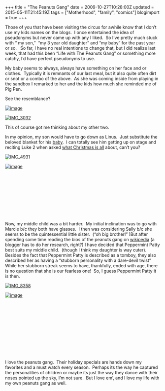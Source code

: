 +++
title = "The Peanuts Gang"
date = 2009-10-27T10:28:00Z
updated = 2015-05-11T21:45:19Z
tags = ["Motherhood", "family", "comics"]
blogimport = true 
+++

Those of you that have been visiting the circus for awhile know that I don’t use my kids names on the blogs.&#160; I once entertained the idea of pseudonyms but never came up with any I liked.&#160; So I’ve pretty much stuck with “ my son,”&#160; “my 3 year old daughter” and “my baby” for the past year or so.&#160;&#160; So far, I have no real intentions to change that, but I did realize last week, that had this been “Life with The Peanuts Gang” or something more catchy, I’d have perfect pseudonyms to use.&#160; 

My baby seems to always, always have something on her face and or clothes.&#160; Typically it is remnants of our last meal, but it also quite often dirt or snot or a combo of the above.&#160; As she was coming inside from playing in the sandbox I remarked to her and the kids how much she reminded me of Pig Pen.&#160; 

See the resemblance?

[![image](http://t1.gstatic.com/images?q=tbn:7BfR6q5bE5GBNM:http://www.weirdspace.dk/CharlesSchulz/Graphics/Pig-Pen.gif)](http://images.google.com/imgres?imgurl=http://www.weirdspace.dk/CharlesSchulz/Graphics/Pig-Pen.gif&amp;imgrefurl=http://www.weirdspace.dk/CharlesSchulz/Pig-Pen.htm&amp;usg=__UF4a4cqWMTYaOgRTtbUt87YVxW4=&amp;h=255&amp;w=300&amp;sz=24&amp;hl=en&amp;start=2&amp;um=1&amp;tbnid=7BfR6q5bE5GBNM:&amp;tbnh=99&amp;tbnw=116&amp;prev=/images%3Fq%3Dpig%2Bpen%2Bcharacter%26hl%3Den%26client%3Dfirefox-a%26rls%3Dorg.mozilla:en-US:official%26um%3D1)

[![IMG_3032](https://latc.s3.amazonaws.com/wp-content/uploads/2009/10/IMG_3032.jpg "IMG_3032")](https://latc.s3.amazonaws.com/wp-content/uploads/2009/10/IMG_3032.jpg) 

This of course got me thinking about my other two. 

In my opinion, my son would have to go down as Linus.&#160; Just substitute the beloved blanket for his [baby](http://lifeatthecircus.com/2009/03/16/baby-im-yours/).&#160; I can totally see him getting up on stage and reciting Luke 2 when asked [what Christmas is all](http://lifeatthecircus.com/2008/12/20/thats-what-its-all-about/http://lifeatthecircus.com/2008/12/20/thats-what-its-all-about/) about, can’t you?

[![IMG_4931](https://latc.s3.amazonaws.com/wp-content/uploads/2009/03/img-4931-thumb.jpg "IMG_4931")](https://latc.s3.amazonaws.com/wp-content/uploads/2009/03/img-4931.jpg)

[![image](http://t3.gstatic.com/images?q=tbn:OmT7rRFSexyqhM:http://tvtropes.org/pmwiki/pub/images/linus.gif)](http://images.google.com/imgres?imgurl=http://tvtropes.org/pmwiki/pub/images/linus.gif&amp;imgrefurl=http://tvtropes.org/pmwiki/pmwiki.php/Main/NumberOneDime&amp;usg=__WhIO7C5zR62aN0TZwMaSesOYLTk=&amp;h=360&amp;w=366&amp;sz=28&amp;hl=en&amp;start=5&amp;um=1&amp;tbnid=OmT7rRFSexyqhM:&amp;tbnh=120&amp;tbnw=122&amp;prev=/images%3Fq%3Dlinus%2Bpeanuts%2Bcharacter%26hl%3Den%26client%3Dfirefox-a%26rls%3Dorg.mozilla:en-US:official%26um%3D1)

&#160;

&#160;

[](http://images.google.com/imgres?imgurl=http://images2.wikia.nocookie.net/peanuts/images/thumb/8/88/Sally_Brown.png/248px-Sally_Brown.png&amp;imgrefurl=http://peanuts.wikia.com/wiki/Sally_Brown&amp;usg=__noQkyypOdZxMXsCTGBd2DXoQlfg=&amp;h=231&amp;w=248&amp;sz=46&amp;hl=en&amp;start=7&amp;um=1&amp;tbnid=xwPvVm6lRuABEM:&amp;tbnh=103&amp;tbnw=111&amp;prev=/images%3Fq%3Dsally%2Bpeanuts%2Bcharacter%26hl%3Den%26client%3Dfirefox-a%26rls%3Dorg.mozilla:en-US:official%26sa%3DN%26um%3D1)

&#160;

&#160;

&#160;

Now, my middle child was a bit harder.&#160; My initial inclination was to go with Marcie b/c they both have glasses.&#160; I then was considering Sally b/c she seems to be the quintessential little sister.&#160; (“oh big brother!” )But after spending some time reading the bios of the peanuts gang on [wikipedia](http://en.wikipedia.org/wiki/Peanuts) (a blogger has to do her research, right?) I have decided that Peppermint Patty best suits my middle child.&#160; (though I think my daughter is way cuter). Besides the fact that Peppermint Patty is described as a tomboy, they also described her as having a “stubborn personality with a dare-devil twist”&#160; While her stubborn streak seems to have, thankfully, ended with age, there is no question that she is our fearless one!&#160; So, I guess Peppermint Patty it is then.

[![IMG_8358](https://latc.s3.amazonaws.com/wp-content/uploads/2009/10/IMG_8358.jpg "IMG_8358")](https://latc.s3.amazonaws.com/wp-content/uploads/2009/10/IMG_8358.jpg)

[![image](http://t2.gstatic.com/images?q=tbn:QeM27HwW0QbbHM:http://www.polyvore.com/cgi/img-set%3F.out%3Djpg%26id%3DVCH4ndk13hG9F2pIbTTARg%26size%3Dl)](http://images.google.com/imgres?imgurl=http://www.polyvore.com/cgi/img-set%3F.out%3Djpg%26id%3DVCH4ndk13hG9F2pIbTTARg%26size%3Dl&amp;imgrefurl=http://www.polyvore.com/peanuts_characters/collection%3Fid%3D129422&amp;usg=__maJIr-ydiO9GjmI0UDBdxVhqGgI=&amp;h=300&amp;w=300&amp;sz=15&amp;hl=en&amp;start=13&amp;um=1&amp;tbnid=QeM27HwW0QbbHM:&amp;tbnh=116&amp;tbnw=116&amp;prev=/images%3Fq%3Dpeppermint%2Bpatty%2Bpeanuts%2Bcharacter%26hl%3Den%26client%3Dfirefox-a%26rls%3Dorg.mozilla:en-US:official%26sa%3DN%26um%3D1)

&#160;

[](http://images.google.com/imgres?imgurl=http://blog.al.com/techcetera/2008/09/medium_patty_001.jpg&amp;imgrefurl=http://blog.al.com/techcetera/2008/09/web_surfingroasting_some_peanu.html&amp;usg=__9F-b2p66CMVfWKMxijXIbA9jDc4=&amp;h=343&amp;w=240&amp;sz=33&amp;hl=en&amp;start=5&amp;um=1&amp;tbnid=b-M_60beHXYKoM:&amp;tbnh=120&amp;tbnw=84&amp;prev=/images%3Fq%3Dpeppermint%2Bpatty%2Bpeanuts%2Bcharacter%26hl%3Den%26client%3Dfirefox-a%26rls%3Dorg.mozilla:en-US:official%26sa%3DN%26um%3D1)

[](http://images.google.com/imgres?imgurl=http://www.polyvore.com/cgi/img-set%3F.out%3Djpg%26id%3DVCH4ndk13hG9F2pIbTTARg%26size%3Dl&amp;imgrefurl=http://www.polyvore.com/peanuts_characters/collection%3Fid%3D129422&amp;usg=__maJIr-ydiO9GjmI0UDBdxVhqGgI=&amp;h=300&amp;w=300&amp;sz=15&amp;hl=en&amp;start=13&amp;um=1&amp;tbnid=QeM27HwW0QbbHM:&amp;tbnh=116&amp;tbnw=116&amp;prev=/images%3Fq%3Dpeppermint%2Bpatty%2Bpeanuts%2Bcharacter%26hl%3Den%26client%3Dfirefox-a%26rls%3Dorg.mozilla:en-US:official%26sa%3DN%26um%3D1)

&#160;

&#160;

&#160;

&#160;

&#160;

I love the peanuts gang.&#160; Their holiday specials are hands down my favorites and a must watch every season.&#160; Perhaps its the way he captured the personalities of children or maybe its just the way they dance with their noses pointed up the sky, I’m not sure.&#160; But I love em’, and I love my life with my own peanuts gang as well. 

